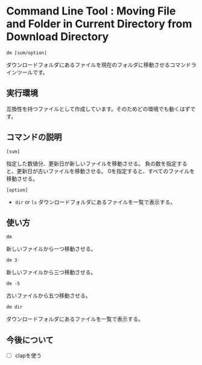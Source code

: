 # Command Line Tool : Moving File and Folder in Current Directory from Download Directory

```batch
dm [sum/option]
```

ダウンロードフォルダにあるファイルを現在のフォルダに移動させるコマンドラインツールです。

## 実行環境

互換性を持つファイルとして作成しています。そのためどの環境でも動くはずです。

## コマンドの説明

`[sum]`

指定した数値分、更新日が新しいファイルを移動させる。
負の数を指定すると、更新日が古いファイルを移動させる。
0を指定すると、すべてのファイルを移動させる。

`[option]`

- `dir` or `ls`
  ダウンロードフォルダにあるファイルを一覧で表示する。

## 使い方

```batch
dm
```

新しいファイルから一つ移動させる。

```batch
dm 3
```

新しいファイルから三つ移動させる。

```batch
dm -5
```

古いファイルから五つ移動させる。

```batch
dm dir
```

ダウンロードフォルダにあるファイルを一覧で表示する。

## 今後について

- [ ] clapを使う
